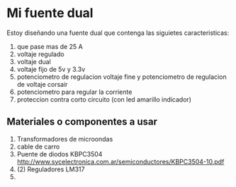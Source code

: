 # Mi fuente dual

Estoy diseñando una fuente dual que contenga las siguietes caracteristicas:

1. que pase mas de 25 A
2. voltaje regulado
3. voltaje dual
4. voltaje fijo de 5v y 3.3v
5. potenciometro de regulacion voltaje fine y potenciometro de regulacion de voltaje corsair
6. potenciometro para regular la corriente
7. proteccion contra corto circuito (con led amarillo indicador)



## Materiales o componentes a usar

1. Transformadores de microondas
2. cable de carro
3. Puente de diodos KBPC3504 http://www.sycelectronica.com.ar/semiconductores/KBPC3504-10.pdf
4. (2) Reguladores LM317
5.
